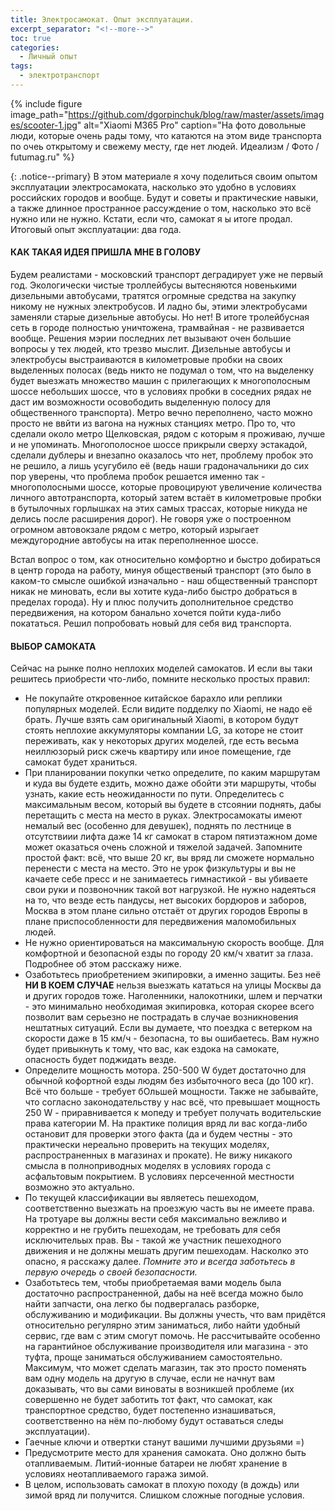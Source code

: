 ```yaml
---
title: Электросамокат. Опыт эксплуатации.
excerpt_separator: "<!--more-->"
toc: true
categories:
  - Личный опыт
tags:
  - электротранспорт
---
```


{% include figure image_path="https://github.com/dgorpinchuk/blog/raw/master/assets/images/scooter-1.jpg" alt="Xiaomi M365 Pro" caption="На фото довольные люди, которые очень рады тому, что катаются на этом виде транспорта по очеь открытому и свежему месту, где нет людей. Идеализм / Фото / futumag.ru" %}

{: .notice--primary}
В этом материале я хочу поделиться своим опытом эксплуатации электросамоката, насколько это удобно в условиях российских городов и вообще. Будут и советы и практические навыки, а также длинное пространное рассуждение о том, насколько это всё нужно или не нужно. Кстати, если что, самокат я ы итоге продал. Итоговый опыт эксплуатации: два года.

#### КАК ТАКАЯ ИДЕЯ ПРИШЛА МНЕ В ГОЛОВУ
Будем реалистами - московский транспорт деградирует уже не первый год. Экологически чистые троллейбусы вытесняются новенькими дизельными автобусами, тратятся огромные средства на закупку никому не нужных электробусов. И ладно бы, этими электробусами заменяли старые дизельные автобусы. Но нет! В итоге тролейбусная сеть в городе полностью уничтожена, трамвайная - не развивается вообще. Решения мэрии последних лет вызывают очен большие вопросы у тех людей, кто трезво мыслит. Дизельные автобусы и электробусы выстраиваются в километровые пробки на своих выделенных полосах (ведь никто не подумал о том, что на выделенку будет выезжать множество машин с прилегающих к многополосным шоссе небольших шоссе, что в условиях пробки в соседних рядах не даст им возможности осовободить выделенную полосу для общественного транспорта). Метро вечно переполнено, часто можно просто не ввйти из вагона на нужных станциях метро. Про то, что сделали около метро Щелковская, рядом с которым я проживаю, лучше и не упоминать. Многополосное шоссе прикрыли сверху эстакадой, сделали дублеры и внезапно оказалось что нет, проблему пробок это не решило, а лишь усугубило её (ведь наши градоначальники до сих пор уверены, что проблема пробок решается именно так - многополосными шоссе, которые провоцируют увеличение количества личного автотранспорта, который затем встаёт в километровые пробки в бутылочных горлышках на этих самых трассах, которые никуда не делись после расширения дорог). Не говоря уже о построенном огромном автовокзале рядом с метро, который изрыгает междугородние автобусы на итак переполненное шоссе.

Встал вопрос о том, как относительно комфортно и быстро добираться в центр города на работу, минуя общественый транспорт (это было в каком-то смысле ошибкой изначально - наш общественный транспорт никак не миновать, если вы хотите куда-либо быстро добраться в пределах города). Ну и плюс получить дополнительное средство передвижения, на котором банально хочется пойти куда-либо покататься. Решил попробовать новый для себя вид транспорта.

#### ВЫБОР САМОКАТА

Сейчас на рынке полно неплохих моделей самокатов. И если вы таки решитесь приобрести что-либо, помните несколько простых правил:
- Не покупайте откровенное китайское барахло или реплики популярных моделей. Если видите подделку по Xiaomi, не надо её брать. Лучше взять сам оригинальный Xiaomi, в котором будут стоять неплохие аккумуляторы компании LG, за которе не стоит переживать, как у некоторых других моделей, где есть весьма неиллюзорый риск сжечь квартиру или иное помещение, где самокат будет храниться.
- При планировании покупки четко определите, по каким маршрутам и куда вы будете ездить, можно даже обойти эти маршруты, чтобы узнать, какие есть неожиданности по пути. Определитесь с максимальным весом, который вы будете в стсоянии поднять, дабы перетащить с места на место в руках. Электросамокаты имеют немалый вес (особенно для девушек), поднять по лестнице в отсутствиии лифта даже 14 кг самокат в старом пятиэтажном доме может оказаться очень сложной и тяжелой задачей. Запомните простой факт: всё, что выше 20 кг, вы вряд ли сможете нормально перенести с места на место. Это не урок физкультуры и вы не качаете себе пресс и не занимаетесь гимнастикой - вы убиваете свои руки и позвоночник такой вот нагрузкой. Не нужно надеяться на то, что везде есть пандусы, нет высоких бордюров и заборов, Москва в этом плане сильно отстаёт от других городов Европы в плане приспособленности для передвижения маломобильных людей.
- Не нужно ориентироваться на максимальную скорость вообще. Для комфортной и безопасной езды по городу 20 км/ч хватит за глаза. Подробнее об этом расскажу ниже.
- Озаботьтесь приобретением экипировки, а именно защиты. Без неё **НИ В КОЕМ СЛУЧАЕ** нельзя выезжать кататься на улицы Москвы да и других городов тоже. Наголенники, налокотники, шлем и перчатки - это минимально необходимая экипировка, которая скорее всего позволит вам серьезно не пострадать в случае возникновения нештатных ситуаций. Если вы думаете, что поездка с ветерком на скорости даже в 15 км/ч - безопасна, то вы ошибаетесь. Вам нужно будет привыкнуть к тому, что вас, как ездока на самокате, опасность будет поджидать везде.
- Определите мощность мотора. 250-500 W будет достаточно для обычной кофортной езды людям без избыточного веса (до 100 кг). Всё что больше - требует бОльшей мощности. Также не забывайте, что согласно законодательству у нас всё, что превышает мощность 250 W - приравнивается к мопеду и требует получать водительские права категории M. На практике полиция вряд ли вас когда-либо остановит для проверки этого факта (да и будем честны - это практически нереально проверить на текущих моделях, распространенных в магазинах и прокате). Не вижу никакого смысла в полноприводных моделях в условиях города с асфальтовым покрытием. В условиях персеченной местности возможно это актуально.
- По текущей классификации вы являетесь пешеходом, соответственно выезжать на проезжую часть вы не имеете права. На тротуаре вы должны вести себя максимально вежливо и корректно и не грубить пешеходам, не требовать для себя исключительых прав. Вы - такой же участник пешеходного движения и не должны мешать другим пешеходам. Насколко это опасно, я расскажу далее. *Помните это и всегда заботьтесь в первую очередь о своей безопасности.*
- Озаботьтесь тем, чтобы приобретаемая вами модель была достаточно распространенной, дабы на неё всегда можно было найти запчасти, она легко бы подвергалась разборке, обслуживанию и модификации. Вы должны учесть, что вам придётся относительно регулярно этим заниматься, либо найти удобный сервис, где вам с этим смогут помочь. Не рассчитывайте особенно на гарантийное обслуживание производителя или магазина - это туфта, проще заниматься обслуживанием самостоятельно. Максимум, что может сделать магазин, так это просто поменять вам одну модель на другую в случае, если не начнут вам доказывать, что вы сами виноваты в возникшей проблеме (их совершенно не будет заботить тот факт, что самокат, как транспортное средство, будет постепенно изнашиваться, соответственно на нём по-любому будут оставаться следы эксплуатации).
- Гаечные ключи и отвертки станут вашими лучшими друзьями =)
- Предусмотрите место для хранения самоката. Оно должно быть отапливаемым. Литий-ионные батареи не любят хранение в условиях неотапливаемого гаража зимой.
- В целом, использовать самокат в плохую походу (в дождь) или зимой вряд ли получится. Слишком сложные погодные условия.